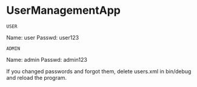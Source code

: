 # UserManagementApp


	USER
Name: user
Passwd: user123




	ADMIN
Name: admin
Passwd: admin123



If you changed passwords and forgot them, delete users.xml in bin/debug and reload the program.